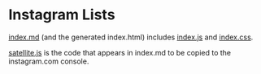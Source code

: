 # Instagram Lists

[index.md](./index.md) (and the generated index.html) includes [index.js](./index.js) and [index.css](./index.css).

[satellite.js](./satellite.js) is the code that appears in index.md to be copied to the instagram.com console.

